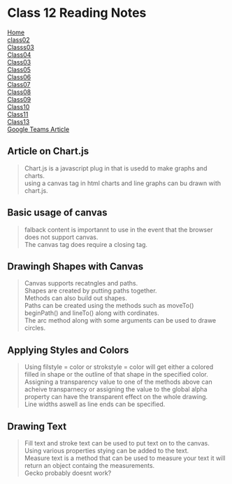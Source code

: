 # **Class 12 Reading Notes**

[Home](README.md)  
[class02](Class02.md)  
[Classs03](Class03.md)  
[Class04](Class04.md)  
[Class03](Class03.md)  
[Class05](Class05.md)  
[Class06](Class06.md)  
[Class07](Class07.md)  
[Class08](Class08.md)  
[Class09](Class09.md)  
[Class10](class10.md)  
[Class11](Class11.md)  
[Class13](Class13.md)  
[Google Teams Article](googleteams.md)  

## Article on Chart.js  

> Chart.js is a javascript plug in that is usedd to make graphs and charts.  
> using a canvas tag in html charts and line graphs can bu drawn with chart.js.  

## Basic usage of canvas

> falback content is importannt to use in the event that the browser does not support canvas.  
> The canvas tag does require a closing tag.  

## Drawingh Shapes with Canvas

> Canvas supports recatngles and paths.  
> Shapes are created by putting paths together.  
> Methods can also build out shapes.  
> Paths can be created using the methods such as moveTo() beginPath() and lineTo() along with cordinates.  
> The arc method  along with some arguments can be used to drawe circles.  

## Applying Styles and Colors

> Using filstyle = color or strokstyle = color will get either a colored filled in shape or the outline of that shape in the specified color.  
> Assigning a transparency value to one of the methods above can acheive transparnecy or assigning the value to the global alpha property can have the transparent effect on the whole drawing.  
> Line widths aswell as line ends can be specified.  

## Drawing Text

> Fill text and stroke text can be used to put text on to the canvas.  
> Using various properties stying can be added to the text.  
> Measure text is a method that can be used to measure your text it will return an object containg the measurements.  
> Gecko probably doesnt work?  
